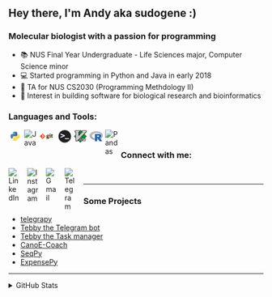 ## Hey there, I'm Andy aka sudogene :)

### Molecular biologist with a passion for programming
* :books: NUS Final Year Undergraduate - Life Sciences major, Computer Science minor
* :computer: Started programming in Python and Java in early 2018
* :bread: TA for NUS CS2030 (Programming Methdology II)
* :microscope: Interest in building software for biological research and bioinformatics

### Languages and Tools:
[<img align="left" alt="Python" width="26px" src="https://raw.githubusercontent.com/github/explore/80688e429a7d4ef2fca1e82350fe8e3517d3494d/topics/python/python.png" style="float: left; margin-right: 5px;"/>][github]

[<img align="left" alt="Java" width="26px" src="https://raw.githubusercontent.com/abranhe/programming-languages-logos/master/src/java/java.png" style="float: left; margin-right: 5px;"/>][github]

[<img align="left" alt="Git" width="26px" src="https://raw.githubusercontent.com/github/explore/80688e429a7d4ef2fca1e82350fe8e3517d3494d/topics/git/git.png" style="float: left; margin-right: 10px;"/>][github]

[<img align="left" alt="Terminal" width="26px" src="https://raw.githubusercontent.com/github/explore/80688e429a7d4ef2fca1e82350fe8e3517d3494d/topics/terminal/terminal.png" style="float: left; margin-right: 5px;"/>][github]

[<img align="left" alt="Vim" width="26px" src="https://raw.githubusercontent.com/github/explore/80688e429a7d4ef2fca1e82350fe8e3517d3494d/topics/vim/vim.png" style="float: left; margin-right: 5px;"/>][github]

[<img align="left" alt="R" width="26px" src="https://raw.githubusercontent.com/github/explore/80688e429a7d4ef2fca1e82350fe8e3517d3494d/topics/r/r.png" style="float: left; margin-right: 5px;"/>][github]

[<img align="left" alt="Pandas" width="26px" src="https://cdn.shortpixel.ai/spai/w_300+q_lossy+ret_img+to_webp/https://www.numfocus.org/wp-content/uploads/2016/07/pandas-logo-300.png" style="float: left; margin-right: 5px;"/>][github]

<br>

### Connect with me:

[<img align="left" alt="LinkedIn" width="22px" src="https://cdn.jsdelivr.net/npm/simple-icons@v3/icons/linkedin.svg" style="float: left; margin-right: 15px;"/>][linkedin]

[<img align="left" alt="Instagram" width="22px" src="https://cdn.jsdelivr.net/npm/simple-icons@v3/icons/instagram.svg" style="float: left; margin-right: 15px;"/>][instagram]

[<img align="left" alt="Gmail" width="22px" src="https://cdn.jsdelivr.net/npm/simple-icons@3.12.4/icons/gmail.svg" style="float: left; margin-right: 15px;"/>][gmail]

[<img align="left" alt="Telegram" width="22px" src="https://cdn.jsdelivr.net/npm/simple-icons@3.12.4/icons/telegram.svg" style="float: left; margin-right: 15px;"/>][telegram]

<br>

---
### Some Projects
  * [telegrapy](https://github.com/sudogene/telegrapy)
  * [Tebby the Telegram bot](https://sudogene.github.io/Telegram-Bot/)
  * [Tebby the Task manager](https://sudogene.github.io/ip/)
  * [CanoE-Coach](https://ay2021s1-cs2103-f10-1.github.io/tp/)
  * [SeqPy](https://github.com/sudogene/SeqPy)
  * [ExpensePy](https://github.com/sudogene/ExpensePy)
---

<details>
  <summary>GitHub Stats</summary>

  <img align="left" alt="sudogene's GitHub Stats" src="https://github-readme-stats.vercel.app/api?username=sudogene&show_icons=true" />

</details>


[linkedin]: https://www.linkedin.com/in/andy-wjl/
[instagram]: https://www.instagram.com/breakfastsearch/
[gmail]: mailto:wujialun.andy@gmail.com
[telegram]: https://t.me/andywub
[github]: https://www.github.com/sudogene

